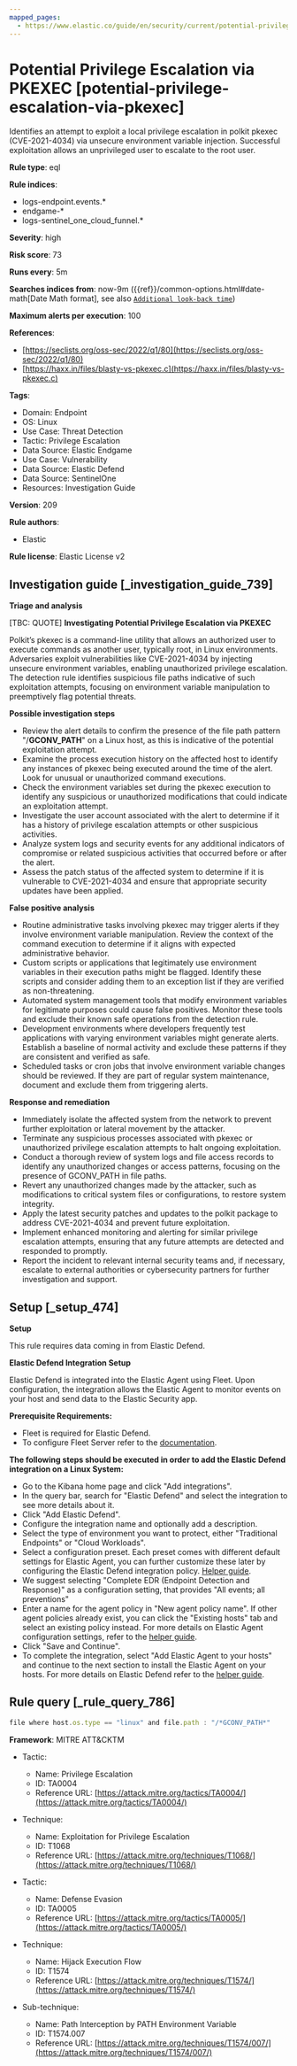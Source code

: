 ```yaml
---
mapped_pages:
  - https://www.elastic.co/guide/en/security/current/potential-privilege-escalation-via-pkexec.html
---
```


# Potential Privilege Escalation via PKEXEC [potential-privilege-escalation-via-pkexec]

Identifies an attempt to exploit a local privilege escalation in polkit pkexec (CVE-2021-4034) via unsecure environment variable injection. Successful exploitation allows an unprivileged user to escalate to the root user.

**Rule type**: eql

**Rule indices**:

* logs-endpoint.events.*
* endgame-*
* logs-sentinel_one_cloud_funnel.*

**Severity**: high

**Risk score**: 73

**Runs every**: 5m

**Searches indices from**: now-9m ({{ref}}/common-options.html#date-math[Date Math format], see also [`Additional look-back time`](docs-content://solutions/security/detect-and-alert/create-detection-rule.md#rule-schedule))

**Maximum alerts per execution**: 100

**References**:

* [https://seclists.org/oss-sec/2022/q1/80](https://seclists.org/oss-sec/2022/q1/80)
* [https://haxx.in/files/blasty-vs-pkexec.c](https://haxx.in/files/blasty-vs-pkexec.c)

**Tags**:

* Domain: Endpoint
* OS: Linux
* Use Case: Threat Detection
* Tactic: Privilege Escalation
* Data Source: Elastic Endgame
* Use Case: Vulnerability
* Data Source: Elastic Defend
* Data Source: SentinelOne
* Resources: Investigation Guide

**Version**: 209

**Rule authors**:

* Elastic

**Rule license**: Elastic License v2

## Investigation guide [_investigation_guide_739]

**Triage and analysis**

[TBC: QUOTE]
**Investigating Potential Privilege Escalation via PKEXEC**

Polkit’s pkexec is a command-line utility that allows an authorized user to execute commands as another user, typically root, in Linux environments. Adversaries exploit vulnerabilities like CVE-2021-4034 by injecting unsecure environment variables, enabling unauthorized privilege escalation. The detection rule identifies suspicious file paths indicative of such exploitation attempts, focusing on environment variable manipulation to preemptively flag potential threats.

**Possible investigation steps**

* Review the alert details to confirm the presence of the file path pattern "/**GCONV_PATH**" on a Linux host, as this is indicative of the potential exploitation attempt.
* Examine the process execution history on the affected host to identify any instances of pkexec being executed around the time of the alert. Look for unusual or unauthorized command executions.
* Check the environment variables set during the pkexec execution to identify any suspicious or unauthorized modifications that could indicate an exploitation attempt.
* Investigate the user account associated with the alert to determine if it has a history of privilege escalation attempts or other suspicious activities.
* Analyze system logs and security events for any additional indicators of compromise or related suspicious activities that occurred before or after the alert.
* Assess the patch status of the affected system to determine if it is vulnerable to CVE-2021-4034 and ensure that appropriate security updates have been applied.

**False positive analysis**

* Routine administrative tasks involving pkexec may trigger alerts if they involve environment variable manipulation. Review the context of the command execution to determine if it aligns with expected administrative behavior.
* Custom scripts or applications that legitimately use environment variables in their execution paths might be flagged. Identify these scripts and consider adding them to an exception list if they are verified as non-threatening.
* Automated system management tools that modify environment variables for legitimate purposes could cause false positives. Monitor these tools and exclude their known safe operations from the detection rule.
* Development environments where developers frequently test applications with varying environment variables might generate alerts. Establish a baseline of normal activity and exclude these patterns if they are consistent and verified as safe.
* Scheduled tasks or cron jobs that involve environment variable changes should be reviewed. If they are part of regular system maintenance, document and exclude them from triggering alerts.

**Response and remediation**

* Immediately isolate the affected system from the network to prevent further exploitation or lateral movement by the attacker.
* Terminate any suspicious processes associated with pkexec or unauthorized privilege escalation attempts to halt ongoing exploitation.
* Conduct a thorough review of system logs and file access records to identify any unauthorized changes or access patterns, focusing on the presence of GCONV_PATH in file paths.
* Revert any unauthorized changes made by the attacker, such as modifications to critical system files or configurations, to restore system integrity.
* Apply the latest security patches and updates to the polkit package to address CVE-2021-4034 and prevent future exploitation.
* Implement enhanced monitoring and alerting for similar privilege escalation attempts, ensuring that any future attempts are detected and responded to promptly.
* Report the incident to relevant internal security teams and, if necessary, escalate to external authorities or cybersecurity partners for further investigation and support.


## Setup [_setup_474]

**Setup**

This rule requires data coming in from Elastic Defend.

**Elastic Defend Integration Setup**

Elastic Defend is integrated into the Elastic Agent using Fleet. Upon configuration, the integration allows the Elastic Agent to monitor events on your host and send data to the Elastic Security app.

**Prerequisite Requirements:**

* Fleet is required for Elastic Defend.
* To configure Fleet Server refer to the [documentation](docs-content://reference/ingestion-tools/fleet/fleet-server.md).

**The following steps should be executed in order to add the Elastic Defend integration on a Linux System:**

* Go to the Kibana home page and click "Add integrations".
* In the query bar, search for "Elastic Defend" and select the integration to see more details about it.
* Click "Add Elastic Defend".
* Configure the integration name and optionally add a description.
* Select the type of environment you want to protect, either "Traditional Endpoints" or "Cloud Workloads".
* Select a configuration preset. Each preset comes with different default settings for Elastic Agent, you can further customize these later by configuring the Elastic Defend integration policy. [Helper guide](docs-content://solutions/security/configure-elastic-defend/configure-an-integration-policy-for-elastic-defend.md).
* We suggest selecting "Complete EDR (Endpoint Detection and Response)" as a configuration setting, that provides "All events; all preventions"
* Enter a name for the agent policy in "New agent policy name". If other agent policies already exist, you can click the "Existing hosts" tab and select an existing policy instead. For more details on Elastic Agent configuration settings, refer to the [helper guide](docs-content://reference/ingestion-tools/fleet/agent-policy.md).
* Click "Save and Continue".
* To complete the integration, select "Add Elastic Agent to your hosts" and continue to the next section to install the Elastic Agent on your hosts. For more details on Elastic Defend refer to the [helper guide](docs-content://solutions/security/configure-elastic-defend/install-elastic-defend.md).


## Rule query [_rule_query_786]

```js
file where host.os.type == "linux" and file.path : "/*GCONV_PATH*"
```

**Framework**: MITRE ATT&CKTM

* Tactic:

    * Name: Privilege Escalation
    * ID: TA0004
    * Reference URL: [https://attack.mitre.org/tactics/TA0004/](https://attack.mitre.org/tactics/TA0004/)

* Technique:

    * Name: Exploitation for Privilege Escalation
    * ID: T1068
    * Reference URL: [https://attack.mitre.org/techniques/T1068/](https://attack.mitre.org/techniques/T1068/)

* Tactic:

    * Name: Defense Evasion
    * ID: TA0005
    * Reference URL: [https://attack.mitre.org/tactics/TA0005/](https://attack.mitre.org/tactics/TA0005/)

* Technique:

    * Name: Hijack Execution Flow
    * ID: T1574
    * Reference URL: [https://attack.mitre.org/techniques/T1574/](https://attack.mitre.org/techniques/T1574/)

* Sub-technique:

    * Name: Path Interception by PATH Environment Variable
    * ID: T1574.007
    * Reference URL: [https://attack.mitre.org/techniques/T1574/007/](https://attack.mitre.org/techniques/T1574/007/)



